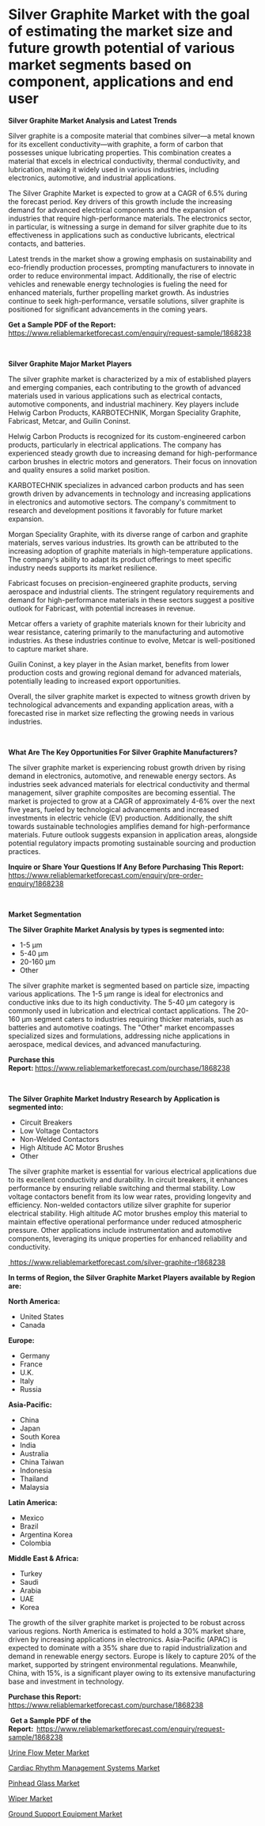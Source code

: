 <p><h1>Silver Graphite Market with the goal of estimating the market size and future growth potential of various market segments based on component, applications and end user</h1></p><p><strong>Silver Graphite Market Analysis and Latest Trends</strong></p>
<p><p>Silver graphite is a composite material that combines silver—a metal known for its excellent conductivity—with graphite, a form of carbon that possesses unique lubricating properties. This combination creates a material that excels in electrical conductivity, thermal conductivity, and lubrication, making it widely used in various industries, including electronics, automotive, and industrial applications.</p><p>The Silver Graphite Market is expected to grow at a CAGR of 6.5% during the forecast period. Key drivers of this growth include the increasing demand for advanced electrical components and the expansion of industries that require high-performance materials. The electronics sector, in particular, is witnessing a surge in demand for silver graphite due to its effectiveness in applications such as conductive lubricants, electrical contacts, and batteries.</p><p>Latest trends in the market show a growing emphasis on sustainability and eco-friendly production processes, prompting manufacturers to innovate in order to reduce environmental impact. Additionally, the rise of electric vehicles and renewable energy technologies is fueling the need for enhanced materials, further propelling market growth. As industries continue to seek high-performance, versatile solutions, silver graphite is positioned for significant advancements in the coming years.</p></p>
<p><strong>Get a Sample PDF of the Report:&nbsp;</strong> <a href="https://www.reliablemarketforecast.com/enquiry/request-sample/1868238?utm_campaign=1117&utm_medium=2&utm_source=Github&utm_content=ia&utm_term=11112024&utm_id=silver-graphite">https://www.reliablemarketforecast.com/enquiry/request-sample/1868238</a></p>
<p>&nbsp;</p>
<p><strong>Silver Graphite Major Market Players</strong></p>
<p><p>The silver graphite market is characterized by a mix of established players and emerging companies, each contributing to the growth of advanced materials used in various applications such as electrical contacts, automotive components, and industrial machinery. Key players include Helwig Carbon Products, KARBOTECHNIK, Morgan Speciality Graphite, Fabricast, Metcar, and Guilin Coninst.</p><p>Helwig Carbon Products is recognized for its custom-engineered carbon products, particularly in electrical applications. The company has experienced steady growth due to increasing demand for high-performance carbon brushes in electric motors and generators. Their focus on innovation and quality ensures a solid market position.</p><p>KARBOTECHNIK specializes in advanced carbon products and has seen growth driven by advancements in technology and increasing applications in electronics and automotive sectors. The company's commitment to research and development positions it favorably for future market expansion.</p><p>Morgan Speciality Graphite, with its diverse range of carbon and graphite materials, serves various industries. Its growth can be attributed to the increasing adoption of graphite materials in high-temperature applications. The company's ability to adapt its product offerings to meet specific industry needs supports its market resilience.</p><p>Fabricast focuses on precision-engineered graphite products, serving aerospace and industrial clients. The stringent regulatory requirements and demand for high-performance materials in these sectors suggest a positive outlook for Fabricast, with potential increases in revenue.</p><p>Metcar offers a variety of graphite materials known for their lubricity and wear resistance, catering primarily to the manufacturing and automotive industries. As these industries continue to evolve, Metcar is well-positioned to capture market share.</p><p>Guilin Coninst, a key player in the Asian market, benefits from lower production costs and growing regional demand for advanced materials, potentially leading to increased export opportunities.</p><p>Overall, the silver graphite market is expected to witness growth driven by technological advancements and expanding application areas, with a forecasted rise in market size reflecting the growing needs in various industries.</p></p>
<p>&nbsp;</p>
<p><strong>What Are The Key Opportunities For Silver Graphite Manufacturers?</strong></p>
<p><p>The silver graphite market is experiencing robust growth driven by rising demand in electronics, automotive, and renewable energy sectors. As industries seek advanced materials for electrical conductivity and thermal management, silver graphite composites are becoming essential. The market is projected to grow at a CAGR of approximately 4-6% over the next five years, fueled by technological advancements and increased investments in electric vehicle (EV) production. Additionally, the shift towards sustainable technologies amplifies demand for high-performance materials. Future outlook suggests expansion in application areas, alongside potential regulatory impacts promoting sustainable sourcing and production practices.</p></p>
<p><strong>Inquire or Share Your Questions If Any Before Purchasing This Report:</strong> <a href="https://www.reliablemarketforecast.com/enquiry/pre-order-enquiry/1868238?utm_campaign=1117&utm_medium=2&utm_source=Github&utm_content=ia&utm_term=11112024&utm_id=silver-graphite">https://www.reliablemarketforecast.com/enquiry/pre-order-enquiry/1868238</a></p>
<p>&nbsp;</p>
<p><strong>Market Segmentation</strong></p>
<p><strong>The Silver Graphite Market Analysis by types is segmented into:</strong></p>
<p><ul><li>1-5 μm</li><li>5-40 μm</li><li>20-160 μm</li><li>Other</li></ul></p>
<p><p>The silver graphite market is segmented based on particle size, impacting various applications. The 1-5 μm range is ideal for electronics and conductive inks due to its high conductivity. The 5-40 μm category is commonly used in lubrication and electrical contact applications. The 20-160 μm segment caters to industries requiring thicker materials, such as batteries and automotive coatings. The "Other" market encompasses specialized sizes and formulations, addressing niche applications in aerospace, medical devices, and advanced manufacturing.</p></p>
<p><strong>Purchase this Report:&nbsp;</strong><a href="https://www.reliablemarketforecast.com/purchase/1868238?utm_campaign=1117&utm_medium=2&utm_source=Github&utm_content=ia&utm_term=11112024&utm_id=silver-graphite">https://www.reliablemarketforecast.com/purchase/1868238</a></p>
<p>&nbsp;</p>
<p><strong>The Silver Graphite Market Industry Research by Application is segmented into:</strong></p>
<p><ul><li>Circuit Breakers</li><li>Low Voltage Contactors</li><li>Non-Welded Contactors</li><li>High Altitude AC Motor Brushes</li><li>Other</li></ul></p>
<p><p>The silver graphite market is essential for various electrical applications due to its excellent conductivity and durability. In circuit breakers, it enhances performance by ensuring reliable switching and thermal stability. Low voltage contactors benefit from its low wear rates, providing longevity and efficiency. Non-welded contactors utilize silver graphite for superior electrical stability. High altitude AC motor brushes employ this material to maintain effective operational performance under reduced atmospheric pressure. Other applications include instrumentation and automotive components, leveraging its unique properties for enhanced reliability and conductivity.</p></p>
<p><a href="https://www.reliablemarketforecast.com/silver-graphite-r1868238?utm_campaign=1117&utm_medium=2&utm_source=Github&utm_content=ia&utm_term=11112024&utm_id=silver-graphite">&nbsp;https://www.reliablemarketforecast.com/silver-graphite-r1868238</a></p>
<p><strong>In terms of Region, the Silver Graphite Market Players available by Region are:</strong></p>
<p>
    <p> <strong> North America: </strong>
        <ul>
            <li>United States</li>
            <li>Canada</li>
        </ul>
        </p> 
    <p> <strong> Europe: </strong>
        <ul>
            <li>Germany</li>
            <li>France</li>
            <li>U.K.</li>
            <li>Italy</li>
            <li>Russia</li>
        </ul>
        </p> 
    <p> <strong> Asia-Pacific: </strong>
        <ul>
            <li>China</li>
            <li>Japan</li>
            <li>South Korea</li>
            <li>India</li>
            <li>Australia</li>
            <li>China Taiwan</li>
            <li>Indonesia</li>
            <li>Thailand</li>
            <li>Malaysia</li>
        </ul>
        </p> 
    <p> <strong> Latin America: </strong>
        <ul>
            <li>Mexico</li>
            <li>Brazil</li>
            <li>Argentina Korea</li>
            <li>Colombia</li>
        </ul>
        </p> 
    <p> <strong> Middle East & Africa: </strong>
        <ul>
            <li>Turkey</li>
            <li>Saudi</li>
            <li>Arabia</li>
            <li>UAE</li>
            <li>Korea</li>
        </ul>
    </p>
    </p>
<p><p>The growth of the silver graphite market is projected to be robust across various regions. North America is estimated to hold a 30% market share, driven by increasing applications in electronics. Asia-Pacific (APAC) is expected to dominate with a 35% share due to rapid industrialization and demand in renewable energy sectors. Europe is likely to capture 20% of the market, supported by stringent environmental regulations. Meanwhile, China, with 15%, is a significant player owing to its extensive manufacturing base and investment in technology.</p></p>
<p><strong>Purchase this Report: </strong><a href="https://www.reliablemarketforecast.com/purchase/1868238?utm_campaign=1117&utm_medium=2&utm_source=Github&utm_content=ia&utm_term=11112024&utm_id=silver-graphite">https://www.reliablemarketforecast.com/purchase/1868238</a></p>
<p>&nbsp;<strong>Get a Sample PDF of the Report:&nbsp;&nbsp;</strong><a href="https://www.reliablemarketforecast.com/enquiry/request-sample/1868238?utm_campaign=1117&utm_medium=2&utm_source=Github&utm_content=ia&utm_term=11112024&utm_id=silver-graphite">https://www.reliablemarketforecast.com/enquiry/request-sample/1868238</a></p>
<p><strong></strong></p>
<p><p><a href="https://issuu.com/reportprime-2/docs/urine-flow-meter-market-size-2030.p_50b6367773a4f6?utm_campaign=1117&utm_medium=2&utm_source=Github&utm_content=ia&utm_term=11112024&utm_id=silver-graphite">Urine Flow Meter Market</a></p><p><a href="https://issuu.com/reportprime-2/docs/cardiac-rhythm-management-systems-m_68bd7051fe6399?utm_campaign=1117&utm_medium=2&utm_source=Github&utm_content=ia&utm_term=11112024&utm_id=silver-graphite">Cardiac Rhythm Management Systems Market</a></p><p><a href="https://github.com/cairotmbrowne3cq/Market-Research-Report-List-1/blob/main/pinhead-glass-market.md?utm_campaign=1117&utm_medium=2&utm_source=Github&utm_content=ia&utm_term=11112024&utm_id=silver-graphite">Pinhead Glass Market</a></p><p><a href="https://www.linkedin.com/pulse/consumer-behavior-shifts-wiper-market-demand-analysis-forecast-3icvc?utm_campaign=1117&utm_medium=2&utm_source=Github&utm_content=ia&utm_term=11112024&utm_id=silver-graphite">Wiper Market</a></p><p><a href="https://www.linkedin.com/pulse/market-forecasting-change-global-ground-support-equipment-dynamics-78ync?utm_campaign=1117&utm_medium=2&utm_source=Github&utm_content=ia&utm_term=11112024&utm_id=silver-graphite">Ground Support Equipment Market</a></p></p>